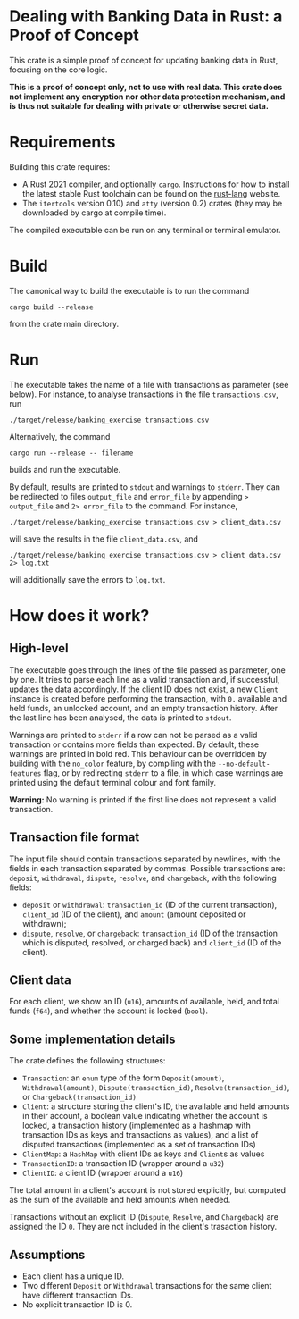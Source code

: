 # Dealing with Banking Data in Rust: a Proof of Concept

This crate is a simple proof of concept for updating banking data in Rust, focusing on the core logic. 

**This is a proof of concept only, not to use with real data. This crate does not implement any encryption nor other data protection mechanism, and is thus not suitable for dealing with private or otherwise secret data.** 

# Requirements

Building this crate requires: 

* A Rust 2021 compiler, and optionally `cargo`. Instructions for how to install the latest stable Rust toolchain can be found on the [rust-lang](https://www.rust-lang.org/) website.
* The `itertools` version 0.10) and `atty` (version 0.2) crates (they may be downloaded by cargo at compile time).

The compiled executable can be run on any terminal or terminal emulator.

# Build

The canonical way to build the executable is to run the command 

`cargo build --release`

from the crate main directory. 

# Run

The executable takes the name of a file with transactions as parameter (see below). For instance, to analyse transactions in the file `transactions.csv`, run 

`./target/release/banking_exercise transactions.csv`

Alternatively, the command

`cargo run --release -- filename`

builds and run the executable. 

By default, results are printed to `stdout` and warnings to `stderr`. They dan be redirected to files `output_file` and `error_file` by appending `> output_file` and `2> error_file` to the command. For instance, 

`./target/release/banking_exercise transactions.csv > client_data.csv`

will save the results in the file `client_data.csv`, and 

`./target/release/banking_exercise transactions.csv > client_data.csv 2> log.txt`

will additionally save the errors to `log.txt`. 

# How does it work? 

## High-level 

The executable goes through the lines of the file passed as parameter, one by one. It tries to parse each line as a valid transaction and, if successful, updates the data accordingly. If the client ID does not exist, a new `Client` instance is created before performing the transaction, with `0.` available and held funds, an unlocked account, and an empty transaction history. After the last line has been analysed, the data is printed to `stdout`. 

Warnings are printed to `stderr` if a row can not be parsed as a valid transaction or contains more fields than expected. By default, these warnings are printed in bold red. This behaviour can be overridden by building with the `no_color` feature, by compiling with the `--no-default-features` flag, or by redirecting `stderr` to a file, in which case warnings are printed using the default terminal colour and font family.

**Warning:** No warning is printed if the first line does not represent a valid transaction.

## Transaction file format

The input file should contain transactions separated by newlines, with the fields in each transaction separated by commas. Possible transactions are: `deposit`, `withdrawal`, `dispute`, `resolve`, and `chargeback`, with the following fields: 

* `deposit` or `withdrawal`: `transaction_id` (ID of the current transaction), `client_id` (ID of the client), and `amount` (amount deposited or withdrawn); 
* `dispute`, `resolve`, or `chargeback`: `transaction_id` (ID of the transaction which is disputed, resolved, or charged back) and `client_id` (ID of the client). 

## Client data

For each client, we show an ID (`u16`), amounts of available, held, and total funds (`f64`), and whether the account is locked (`bool`).

## Some implementation details

The crate defines the following structures: 

* `Transaction`: an `enum` type of the form `Deposit(amount)`, `Withdrawal(amount)`, `Dispute(transaction_id)`, `Resolve(transaction_id)`, or `Chargeback(transaction_id)`
* `Client`: a structure storing the client's ID, the available and held amounts in their account, a boolean value indicating whether the account is locked, a transaction history (implemented as a hashmap with transaction IDs as keys and transactions as values), and a list of disputed transactions (implemented as a set of transaction IDs)
* `ClientMap`: a `HashMap` with client IDs as keys and `Client`s as values
* `TransactionID`: a transaction ID (wrapper around a `u32`)
* `ClientID`: a client ID (wrapper around a `u16`)

The total amount in a client's account is not stored explicitly, but computed as the sum of the available and held amounts when needed.

Transactions without an explicit ID (`Dispute`, `Resolve`, and `Chargeback`) are assigned the ID `0`. They are not included in the client's trasaction history. 

## Assumptions

* Each client has a unique ID. 
* Two different `Deposit` or `Withdrawal` transactions for the same client have different transaction IDs.
* No explicit transaction ID is 0. 
